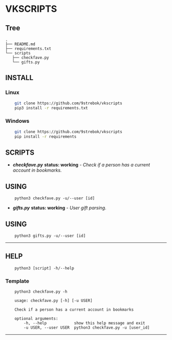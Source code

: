 # VKSCRIPTS

## Tree
~~~
.
├── README.md
├── requirements.txt
└── scripts
   ├── checkfave.py
   └── gifts.py
~~~

## INSTALL

### Linux
~~~bash
    git clone https://github.com/9strebok/vkscripts
    pip3 install -r requirements.txt
~~~

### Windows
~~~bash
    git clone https://github.com/9strebok/vkscripts
    pip install -r requirements
~~~

## SCRIPTS

* ***checkfave.py*** **status: working** - *Check if a person has a current account in bookmarks.*

## USING
~~~
    python3 checkfave.py -u/--user [id]
~~~

* ***gifts.py*** **status: working** - *User gift parsing.*

## USING
~~~
    python3 gifts.py -u/--user [id]
~~~

---

## HELP

~~~
    python3 [script] -h/--help
~~~

### Template

~~~
    python3 checkfave.py -h
~~~

~~~
    usage: checkfave.py [-h] [-u USER]

    Check if a person has a current account in bookmarks

    optional arguments:
        -h, --help            show this help message and exit
        -u USER, --user USER  python3 checkfave.py -u [user_id]
~~~

---
